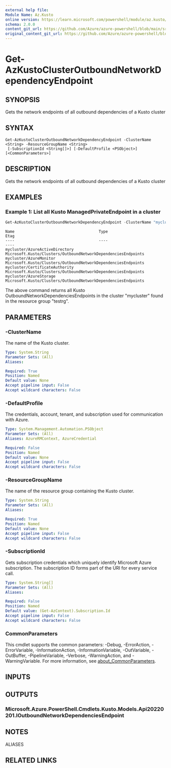 ```yaml
---
external help file:
Module Name: Az.Kusto
online version: https://learn.microsoft.com/powershell/module/az.kusto/get-azkustoclusteroutboundnetworkdependencyendpoint
schema: 2.0.0
content_git_url: https://github.com/Azure/azure-powershell/blob/main/src/Kusto/help/Get-AzKustoClusterOutboundNetworkDependencyEndpoint.md
original_content_git_url: https://github.com/Azure/azure-powershell/blob/main/src/Kusto/help/Get-AzKustoClusterOutboundNetworkDependencyEndpoint.md
---
```


# Get-AzKustoClusterOutboundNetworkDependencyEndpoint

## SYNOPSIS
Gets the network endpoints of all outbound dependencies of a Kusto cluster

## SYNTAX

```
Get-AzKustoClusterOutboundNetworkDependencyEndpoint -ClusterName <String> -ResourceGroupName <String>
 [-SubscriptionId <String[]>] [-DefaultProfile <PSObject>] [<CommonParameters>]
```

## DESCRIPTION
Gets the network endpoints of all outbound dependencies of a Kusto cluster

## EXAMPLES

### Example 1: List all Kusto ManagedPrivateEndpoint in a cluster
```powershell
Get-AzKustoClusterOutboundNetworkDependencyEndpoint -ClusterName "mycluster" -ResourceGroupName "testrg"
```

```output
Name                                     Type                                                          Etag
----                                     ----                                                          ----
mycluster/AzureActiveDirectory           Microsoft.Kusto/Clusters/OutboundNetworkDependenciesEndpoints
mycluster/AzureMonitor                   Microsoft.Kusto/Clusters/OutboundNetworkDependenciesEndpoints
mycluster/CertificateAuthority           Microsoft.Kusto/Clusters/OutboundNetworkDependenciesEndpoints
mycluster/AzureStorage                   Microsoft.Kusto/Clusters/OutboundNetworkDependenciesEndpoints
```

The above command returns all Kusto OutboundNetworkDependenciesEndpoints in the cluster "mycluster" found in the resource group "testrg".

## PARAMETERS

### -ClusterName
The name of the Kusto cluster.

```yaml
Type: System.String
Parameter Sets: (All)
Aliases:

Required: True
Position: Named
Default value: None
Accept pipeline input: False
Accept wildcard characters: False
```

### -DefaultProfile
The credentials, account, tenant, and subscription used for communication with Azure.

```yaml
Type: System.Management.Automation.PSObject
Parameter Sets: (All)
Aliases: AzureRMContext, AzureCredential

Required: False
Position: Named
Default value: None
Accept pipeline input: False
Accept wildcard characters: False
```

### -ResourceGroupName
The name of the resource group containing the Kusto cluster.

```yaml
Type: System.String
Parameter Sets: (All)
Aliases:

Required: True
Position: Named
Default value: None
Accept pipeline input: False
Accept wildcard characters: False
```

### -SubscriptionId
Gets subscription credentials which uniquely identify Microsoft Azure subscription.
The subscription ID forms part of the URI for every service call.

```yaml
Type: System.String[]
Parameter Sets: (All)
Aliases:

Required: False
Position: Named
Default value: (Get-AzContext).Subscription.Id
Accept pipeline input: False
Accept wildcard characters: False
```

### CommonParameters
This cmdlet supports the common parameters: -Debug, -ErrorAction, -ErrorVariable, -InformationAction, -InformationVariable, -OutVariable, -OutBuffer, -PipelineVariable, -Verbose, -WarningAction, and -WarningVariable. For more information, see [about_CommonParameters](http://go.microsoft.com/fwlink/?LinkID=113216).

## INPUTS

## OUTPUTS

### Microsoft.Azure.PowerShell.Cmdlets.Kusto.Models.Api20220201.IOutboundNetworkDependenciesEndpoint

## NOTES

ALIASES

## RELATED LINKS

